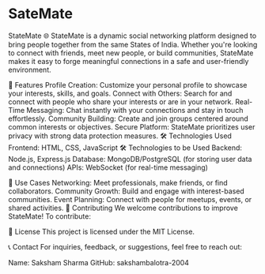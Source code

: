 # SateMate
StateMate 🌐
StateMate is a dynamic social networking platform designed to bring people together from the same States of India. Whether you're looking to connect with friends, meet new people, or build communities, StateMate makes it easy to forge meaningful connections in a safe and user-friendly environment.

🌟 Features
Profile Creation: Customize your personal profile to showcase your interests, skills, and goals.
Connect with Others: Search for and connect with people who share your interests or are in your network.
Real-Time Messaging: Chat instantly with your connections and stay in touch effortlessly.
Community Building: Create and join groups centered around common interests or objectives.
Secure Platform: StateMate prioritizes user privacy with strong data protection measures.
🛠️ Technologies Used
Frontend: HTML, CSS, JavaScript
🛠️ Technologies  to be Used
Backend: Node.js, Express.js
Database: MongoDB/PostgreSQL (for storing user data and connections)
APIs: WebSocket (for real-time messaging)

🎯 Use Cases
Networking: Meet professionals, make friends, or find collaborators.
Community Growth: Build and engage with interest-based communities.
Event Planning: Connect with people for meetups, events, or shared activities.
🤝 Contributing
We welcome contributions to improve StateMate! To contribute:

📄 License
This project is licensed under the MIT License.

📞 Contact
For inquiries, feedback, or suggestions, feel free to reach out:

Name: Saksham Sharma
GitHub: sakshambalotra-2004
